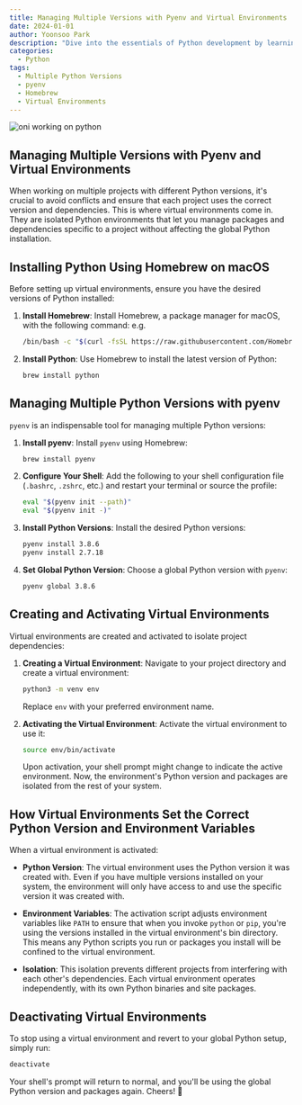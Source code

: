 ```yaml
---
title: Managing Multiple Versions with Pyenv and Virtual Environments
date: 2024-01-01
author: Yoonsoo Park
description: "Dive into the essentials of Python development by learning how to manage multiple Python versions with Pyenv and create isolated project environments using virtual environments."
categories:
  - Python
tags:
  - Multiple Python Versions
  - pyenv
  - Homebrew
  - Virtual Environments
---
```


![oni working on python](images/oni-python.webp)

## Managing Multiple Versions with Pyenv and Virtual Environments

When working on multiple projects with different Python versions, it's crucial to avoid conflicts and ensure that each project uses the correct version and dependencies. This is where virtual environments come in. They are isolated Python environments that let you manage packages and dependencies specific to a project without affecting the global Python installation.

## Installing Python Using Homebrew on macOS

Before setting up virtual environments, ensure you have the desired versions of Python installed:

1. **Install Homebrew**: Install Homebrew, a package manager for macOS, with the following command:
   e.g.

   ```bash
   /bin/bash -c "$(curl -fsSL https://raw.githubusercontent.com/Homebrew/install/HEAD/install.sh)"
   ```

2. **Install Python**: Use Homebrew to install the latest version of Python:

   ```bash
   brew install python
   ```

## Managing Multiple Python Versions with pyenv

`pyenv` is an indispensable tool for managing multiple Python versions:

1. **Install pyenv**: Install `pyenv` using Homebrew:

   ```bash
   brew install pyenv
   ```

2. **Configure Your Shell**: Add the following to your shell configuration file (`.bashrc`, `.zshrc`, etc.) and restart your terminal or source the profile:

   ```bash
   eval "$(pyenv init --path)"
   eval "$(pyenv init -)"
   ```

3. **Install Python Versions**: Install the desired Python versions:

   ```bash
   pyenv install 3.8.6
   pyenv install 2.7.18
   ```

4. **Set Global Python Version**: Choose a global Python version with `pyenv`:

   ```bash
   pyenv global 3.8.6
   ```

## Creating and Activating Virtual Environments

Virtual environments are created and activated to isolate project dependencies:

1. **Creating a Virtual Environment**: Navigate to your project directory and create a virtual environment:

   ```bash
   python3 -m venv env
   ```

   Replace `env` with your preferred environment name.

2. **Activating the Virtual Environment**: Activate the virtual environment to use it:

   ```bash
   source env/bin/activate
   ```

   Upon activation, your shell prompt might change to indicate the active environment. Now, the environment's Python version and packages are isolated from the rest of your system.

## How Virtual Environments Set the Correct Python Version and Environment Variables

When a virtual environment is activated:

- **Python Version**: The virtual environment uses the Python version it was created with. Even if you have multiple versions installed on your system, the environment will only have access to and use the specific version it was created with.

- **Environment Variables**: The activation script adjusts environment variables like `PATH` to ensure that when you invoke `python` or `pip`, you're using the versions installed in the virtual environment's bin directory. This means any Python scripts you run or packages you install will be confined to the virtual environment.

- **Isolation**: This isolation prevents different projects from interfering with each other's dependencies. Each virtual environment operates independently, with its own Python binaries and site packages.

## Deactivating Virtual Environments

To stop using a virtual environment and revert to your global Python setup, simply run:

```bash
deactivate
```

Your shell's prompt will return to normal, and you'll be using the global Python version and packages again.
Cheers! 🍺
